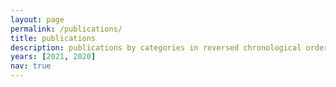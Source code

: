 ```yaml
---
layout: page
permalink: /publications/
title: publications
description: publications by categories in reversed chronological order. generated by jekyll-scholar.
years: [2021, 2020]
nav: true
---
```

<!-- _pages/publications.md -->
<div class="publications">

<!-- {%- for y in page.years %}
  <h2 class="year">{{y}}</h2>
  {% bibliography -f papers -q @*[year={{y}}]* %}
{% endfor %} -->

</div>
